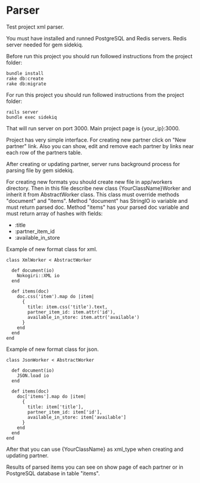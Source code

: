 # Parser
Test project xml parser.

You must have installed and runned PostgreSQL and Redis servers.
Redis server needed for gem sidekiq.

Before run this project you should run followed instructions from the project folder:
```
bundle install
rake db:create
rake db:migrate
```

For run this project you should run followed instructions from the project folder:
```
rails server
bundle exec sidekiq
```

That will run server on port 3000.
Main project page is {your_ip}:3000.

Project has very simple interface.
For creating new partner click on "New partner" link.
Also you can show, edit and remove each partner by links near each row of the partners table.

After creating or updating partner, server runs background process for parsing file by gem sidekiq.

For creating new formats you should create new file in app/workers directory.
Then in this file describe new class {YourClassName}Worker and inherit it from AbstractWorker class.
This class must override methods "document" and "items".
Method "document" has StringIO io variable and must return parsed doc.
Method "items" has your parsed doc variable and must return array of hashes with fields:
- :title
- :partner_item_id
- :available_in_store

Example of new format class for xml.
```
class XmlWorker < AbstractWorker

  def document(io)
    Nokogiri::XML io
  end

  def items(doc)
    doc.css('item').map do |item|
      {
        title: item.css('title').text,
        partner_item_id: item.attr('id'),
        available_in_store: item.attr('available')
      }
    end
  end
end
```

Example of new format class for json.
```
class JsonWorker < AbstractWorker

  def document(io)
    JSON.load io
  end

  def items(doc)
    doc['items'].map do |item|
      {
        title: item['title'],
        partner_item_id: item['id'],
        available_in_store: item['available']
      }
    end
  end
end
```
After that you can use {YourClassName} as xml_type when creating and updating partner.

Results of parsed items you can see on show page of each partner or in PostgreSQL database in table "items".
